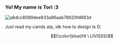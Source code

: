 ### Yo! My name is Tori :3
![a8dcc8099dee833a86aab78620fd883d](https://github.com/user-attachments/assets/4192c9ba-9b9c-4fec-bf76-6627efce7e48)


Just read my carrds atp, idk how to design ts D:


$${\color{blue}HI \ LIVISSS}$$
